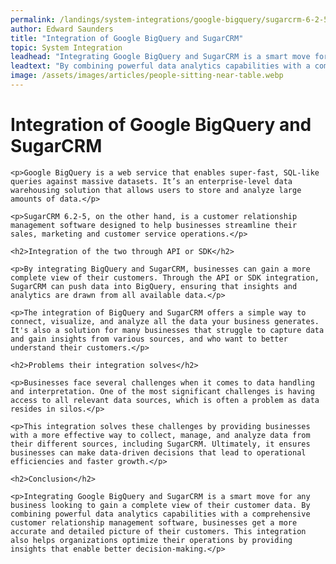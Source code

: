 ```yaml
---
permalink: /landings/system-integrations/google-bigquery/sugarcrm-6-2-5
author: Edward Saunders
title: "Integration of Google BigQuery and SugarCRM"
topic: System Integration
leadhead: "Integrating Google BigQuery and SugarCRM is a smart move for any business looking to gain a complete view of their customer data"
leadtext: "By combining powerful data analytics capabilities with a comprehensive customer relationship management software, businesses get a more accurate and detailed picture of their customers. This integration also helps organizations optimize their operations by providing insights that enable better decision-making."
image: /assets/images/articles/people-sitting-near-table.webp
---
```

<div class="arttext">
	<h1>Integration of Google BigQuery and SugarCRM</h1>

	<p>Google BigQuery is a web service that enables super-fast, SQL-like queries against massive datasets. It’s an enterprise-level data warehousing solution that allows users to store and analyze large amounts of data.</p>

	<p>SugarCRM 6.2-5, on the other hand, is a customer relationship management software designed to help businesses streamline their sales, marketing and customer service operations.</p>

	<h2>Integration of the two through API or SDK</h2>

	<p>By integrating BigQuery and SugarCRM, businesses can gain a more complete view of their customers. Through the API or SDK integration, SugarCRM can push data into BigQuery, ensuring that insights and analytics are drawn from all available data.</p>

	<p>The integration of BigQuery and SugarCRM offers a simple way to connect, visualize, and analyze all the data your business generates. It's also a solution for many businesses that struggle to capture data and gain insights from various sources, and who want to better understand their customers.</p>

	<h2>Problems their integration solves</h2>

	<p>Businesses face several challenges when it comes to data handling and interpretation. One of the most significant challenges is having access to all relevant data sources, which is often a problem as data resides in silos.</p>

	<p>This integration solves these challenges by providing businesses with a more effective way to collect, manage, and analyze data from their different sources, including SugarCRM. Ultimately, it ensures businesses can make data-driven decisions that lead to operational efficiencies and faster growth.</p>

	<h2>Conclusion</h2>

	<p>Integrating Google BigQuery and SugarCRM is a smart move for any business looking to gain a complete view of their customer data. By combining powerful data analytics capabilities with a comprehensive customer relationship management software, businesses get a more accurate and detailed picture of their customers. This integration also helps organizations optimize their operations by providing insights that enable better decision-making.</p>

</div>